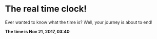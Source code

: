 # The real time clock!

Ever wanted to know what the time is? Well, your journey is about to end!

**The time is Nov 21, 2017, 03:40**